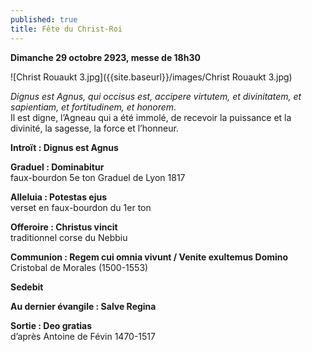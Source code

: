 ```yaml
---
published: true
title: Fête du Christ-Roi
---
```

**Dimanche 29 octobre 2923, messe de 18h30**

![Christ Rouaukt 3.jpg]({{site.baseurl}}/images/Christ Rouaukt 3.jpg)

*Dignus est Agnus, qui occisus est, accipere virtutem, et divinitatem, et sapientiam, et fortitudinem, et honorem.*  
Il est digne, l’Agneau qui a été immolé, de recevoir la puissance et la divinité, la sagesse, la force et l’honneur.

**Introït : Dignus est Agnus**  

**Graduel : Dominabitur**  
faux-bourdon 5e ton Graduel de Lyon 1817

**Alleluia : Potestas ejus**  
verset en faux-bourdon du 1er ton

**Offeroire : Christus vincit**  
traditionnel corse du Nebbiu

**Communion : Regem cui omnia vivunt / Venite exultemus Domino**  
Cristobal de Morales (1500-1553)

**Sedebit**  

**Au dernier évangile : Salve Regina**

**Sortie : Deo gratias**  
d’après Antoine de Févin 1470-1517
